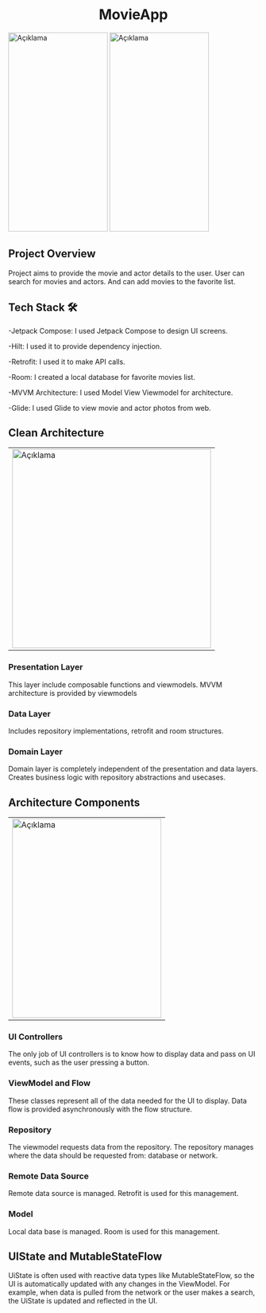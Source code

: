 <h1 align="center">MovieApp</h1>

  <tr>
    <td>
      <img src="https://gitlab.com/emir-kaya/movieapp/-/raw/main/assets/MovieDetailScreen.gif?ref_type=heads" alt="Açıklama" height="400" width="200">
    </td>
    <td>
      <img src="https://gitlab.com/emir-kaya/movieapp/-/raw/main/assets/ActorDetailScreen.gif?ref_type=heads" alt="Açıklama" height="400" width="200">
    </td>
  </tr>
</table>

## Project Overview 
Project aims to provide the movie and actor details to the user. User can search for movies and actors. And can add movies to the favorite list.



## Tech Stack 🛠
-Jetpack Compose: I used Jetpack Compose to design UI screens.

-Hilt: I used it to provide dependency injection.

-Retrofit: I used it to make API calls.

-Room: I created a local database for favorite movies list.

-MVVM Architecture: I used Model View Viewmodel for architecture.

-Glide: I used Glide to view movie and actor photos from web.

## Clean Architecture 

<table>
  <tr>
    <td>
      <img src="https://gitlab.com/emir-kaya/movieapp/-/raw/main/assets/Arch.PNG?ref_type=heads" alt="Açıklama" height="400" width="400">
    </td>
  </tr>
</table>

### Presentation Layer

 This layer include composable functions and viewmodels. MVVM architecture is provided by viewmodels

### Data Layer

 Includes repository implementations, retrofit and room structures.

### Domain Layer

 Domain layer is completely independent of the presentation and data layers. Creates business logic with repository abstractions and usecases.

## Architecture Components

 <table>
  <tr>
    <td>
      <img src="https://gitlab.com/emir-kaya/movieapp/-/raw/main/assets/archgraph.PNG?ref_type=heads" alt="Açıklama" height="400" width="300">
    </td>
  </tr>
</table>

### UI Controllers
 
  The only job of UI controllers is to know how to display data and pass on UI events, such as the user pressing a button.

### ViewModel and Flow

  These classes represent all of the data needed for the UI to display. Data flow is provided asynchronously with the flow structure.

### Repository

  The viewmodel requests data from the repository. The repository manages where the data should be requested from: database or network.

### Remote Data Source
  Remote data source is managed. Retrofit is used for this management.

### Model
  Local data base is managed. Room is used for this management.


## UIState and MutableStateFlow

  UiState is often used with reactive data types like MutableStateFlow, so the UI is automatically updated with any changes in the ViewModel. For example, when data is pulled from the network or the user makes a search, the UiState is updated and reflected in the UI.


